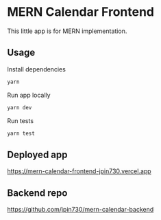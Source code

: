 # MERN Calendar Frontend

This little app is for MERN implementation.

## Usage

Install dependencies

```bash
yarn
```

Run app locally

```bash
yarn dev
```

Run tests

```bash
yarn test
```

## Deployed app

<https://mern-calendar-frontend-jpin730.vercel.app>

## Backend repo

<https://github.com/jpin730/mern-calendar-backend>
